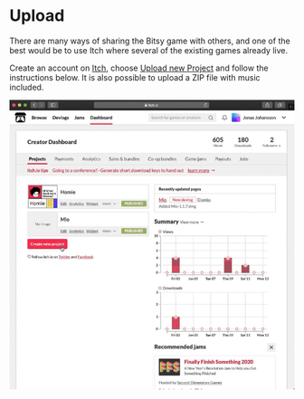 # Upload

There are many ways of sharing the Bitsy game with others, and one of the best would be to use Itch where several of the existing games already live.

Create an account on [Itch](https://itch.io/), choose [Upload new Project](https://itch.io/game/new) and follow the instructions below. It is also possible to upload a ZIP file with music included.

![](../../../../.gitbook/assets/bitsy-upload.gif)

